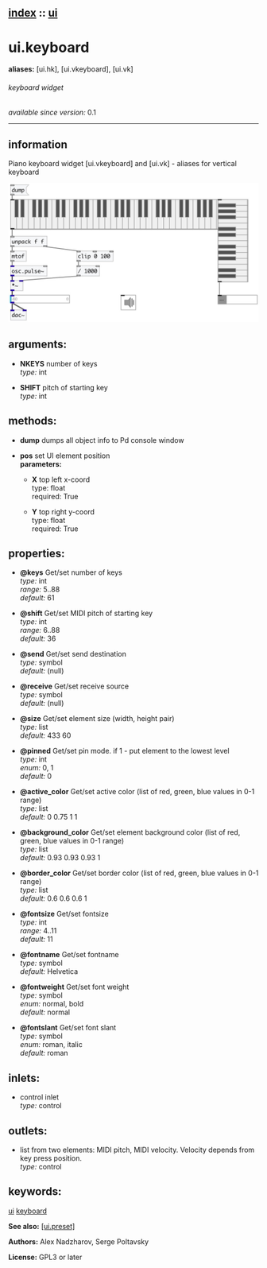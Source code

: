 [index](index.html) :: [ui](category_ui.html)
---

# ui.keyboard
**aliases:** [ui.hk], [ui.vkeyboard], [ui.vk]


###### keyboard widget

*available since version:* 0.1

---


## information
Piano keyboard widget [ui.vkeyboard] and [ui.vk] - aliases for vertical keyboard


[![example](../examples/img/ui.keyboard.jpg)](../examples/pd/ui.keyboard.pd)



## arguments:

* **NKEYS**
number of keys<br>
_type:_ int<br>

* **SHIFT**
pitch of starting key<br>
_type:_ int<br>



## methods:

* **dump**
dumps all object info to Pd console window<br>

* **pos**
set UI element position<br>
  __parameters:__
  - **X** top left x-coord<br>
    type: float <br>
    required: True <br>

  - **Y** top right y-coord<br>
    type: float <br>
    required: True <br>




## properties:

* **@keys** 
Get/set number of keys<br>
_type:_ int<br>
_range:_ 5..88<br>
_default:_ 61<br>

* **@shift** 
Get/set MIDI pitch of starting key<br>
_type:_ int<br>
_range:_ 6..88<br>
_default:_ 36<br>

* **@send** 
Get/set send destination<br>
_type:_ symbol<br>
_default:_ (null)<br>

* **@receive** 
Get/set receive source<br>
_type:_ symbol<br>
_default:_ (null)<br>

* **@size** 
Get/set element size (width, height pair)<br>
_type:_ list<br>
_default:_ 433 60<br>

* **@pinned** 
Get/set pin mode. if 1 - put element to the lowest level<br>
_type:_ int<br>
_enum:_ 0, 1<br>
_default:_ 0<br>

* **@active_color** 
Get/set active color (list of red, green, blue values in 0-1 range)<br>
_type:_ list<br>
_default:_ 0 0.75 1 1<br>

* **@background_color** 
Get/set element background color (list of red, green, blue values in 0-1 range)<br>
_type:_ list<br>
_default:_ 0.93 0.93 0.93 1<br>

* **@border_color** 
Get/set border color (list of red, green, blue values in 0-1 range)<br>
_type:_ list<br>
_default:_ 0.6 0.6 0.6 1<br>

* **@fontsize** 
Get/set fontsize<br>
_type:_ int<br>
_range:_ 4..11<br>
_default:_ 11<br>

* **@fontname** 
Get/set fontname<br>
_type:_ symbol<br>
_default:_ Helvetica<br>

* **@fontweight** 
Get/set font weight<br>
_type:_ symbol<br>
_enum:_ normal, bold<br>
_default:_ normal<br>

* **@fontslant** 
Get/set font slant<br>
_type:_ symbol<br>
_enum:_ roman, italic<br>
_default:_ roman<br>



## inlets:

* control inlet<br>
_type:_ control



## outlets:

* list from two elements: MIDI pitch, MIDI velocity. Velocity depends from key press position.<br>
_type:_ control



## keywords:

[ui](keywords/ui.html)
[keyboard](keywords/keyboard.html)



**See also:**
[\[ui.preset\]](ui.preset.html)




**Authors:** Alex Nadzharov, Serge Poltavsky




**License:** GPL3 or later





